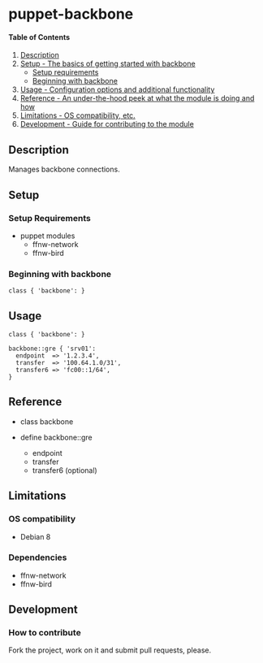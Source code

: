 # puppet-backbone

#### Table of Contents

1. [Description](#description)
1. [Setup - The basics of getting started with backbone](#setup)
    * [Setup requirements](#setup-requirements)
    * [Beginning with backbone](#beginning-with-backbone)
1. [Usage - Configuration options and additional functionality](#usage)
1. [Reference - An under-the-hood peek at what the module is doing and how](#reference)
1. [Limitations - OS compatibility, etc.](#limitations)
1. [Development - Guide for contributing to the module](#development)

## Description

Manages backbone connections.

## Setup

### Setup Requirements

* puppet modules
  * ffnw-network
  * ffnw-bird

### Beginning with backbone

```puppet
class { 'backbone': }
```

## Usage

```puppet
class { 'backbone': }

backbone::gre { 'srv01':
  endpoint  => '1.2.3.4',
  transfer  => '100.64.1.0/31',
  transfer6 => 'fc00::1/64',
}
```

## Reference

* class backbone

* define backbone::gre
  * endpoint
  * transfer
  * transfer6 (optional)

## Limitations

### OS compatibility
* Debian 8

### Dependencies
* ffnw-network
* ffnw-bird

## Development

### How to contribute
Fork the project, work on it and submit pull requests, please.

